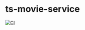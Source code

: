 # ts-movie-service
[![CI](https://github.com/Vulpeslnculta/ts-movie-service/actions/workflows/CI.yml/badge.svg)](https://github.com/Vulpeslnculta/ts-movie-service/actions/workflows/CI.yml)